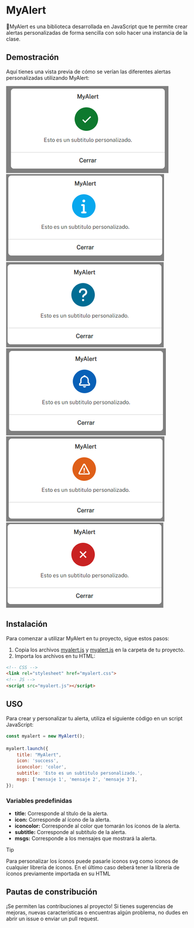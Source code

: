 # MyAlert

📍MyAlert es una biblioteca desarrollada en JavaScript que te permite crear alertas personalizadas de forma sencilla con solo hacer una instancia de la clase.

## Demostración

Aquí tienes una vista previa de cómo se verían las diferentes alertas personalizadas utilizando MyAlert:

![succes](readme-img/success.png) ![info](readme-img/info.png) ![question](readme-img/question.png)
![notify](readme-img/notify.png) ![warning](readme-img/warning.png) ![error](readme-img/error.png)

## Instalación

Para comenzar a utilizar MyAlert en tu proyecto, sigue estos pasos:

1. Copia los archivos [myalert.js](myalert.js) y [myalert.js](myalert.css) en la carpeta de tu proyecto.
2. Importa los archivos en tu HTML:

```html
<!-- CSS -->
<link rel="stylesheet" href="myalert.css">
<!-- JS -->
<script src="myalert.js"></script>
```
## USO 

Para crear y personalizar tu alerta, utiliza el siguiente código en un script JavaScript:

```js
const myalert = new MyAlert();

myalert.launch({    
    title: "MyAlert",
    icon: 'success',
    iconcolor: 'color',
    subtitle: 'Esto es un subtitulo personalizado.',
    msgs: ['mensaje 1', 'mensaje 2', 'mensaje 3'],
});

```

### Variables predefinidas

* **title:** Corresponde al título de la alerta.
* **icon:** Corresponde al ícono de la alerta.
* **iconcolor:** Corresponde al color que tomarán los íconos de la alerta.
* **subtitle:** Corresponde al subtítulo de la alerta.
* **msgs:** Corresponde a los mensajes que mostrará la alerta.

> [!TIP]
> Para personalizar los íconos puede pasarle iconos svg como iconos de cualquier librería de íconos. En el último caso deberá tener la librería de íconos previamente importada en su HTML

## Pautas de constribución

¡Se permiten las contribuciones al proyecto! Si tienes sugerencias de mejoras, nuevas características o encuentras algún problema, no dudes en abrir un issue o enviar un pull request.


